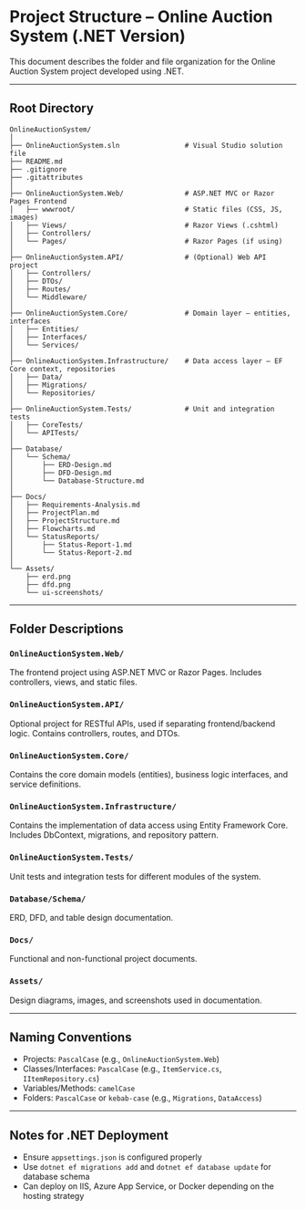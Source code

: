# Project Structure – Online Auction System (.NET Version)

This document describes the folder and file organization for the Online Auction System project developed using .NET.

---

## Root Directory

```
OnlineAuctionSystem/
│
├── OnlineAuctionSystem.sln                # Visual Studio solution file
├── README.md
├── .gitignore
├── .gitattributes
│
├── OnlineAuctionSystem.Web/               # ASP.NET MVC or Razor Pages Frontend
│   ├── wwwroot/                           # Static files (CSS, JS, images)
│   ├── Views/                             # Razor Views (.cshtml)
│   ├── Controllers/
│   └── Pages/                             # Razor Pages (if using)
│
├── OnlineAuctionSystem.API/               # (Optional) Web API project
│   ├── Controllers/
│   ├── DTOs/
│   ├── Routes/
│   └── Middleware/
│
├── OnlineAuctionSystem.Core/              # Domain layer – entities, interfaces
│   ├── Entities/
│   ├── Interfaces/
│   └── Services/
│
├── OnlineAuctionSystem.Infrastructure/    # Data access layer – EF Core context, repositories
│   ├── Data/
│   ├── Migrations/
│   └── Repositories/
│
├── OnlineAuctionSystem.Tests/             # Unit and integration tests
│   ├── CoreTests/
│   └── APITests/
│
├── Database/
│   └── Schema/
│       ├── ERD-Design.md
│       ├── DFD-Design.md
│       └── Database-Structure.md
│
├── Docs/
│   ├── Requirements-Analysis.md
│   ├── ProjectPlan.md
│   ├── ProjectStructure.md
│   ├── Flowcharts.md
│   └── StatusReports/
│       ├── Status-Report-1.md
│       └── Status-Report-2.md
│
└── Assets/
    ├── erd.png
    ├── dfd.png
    └── ui-screenshots/
```

---

## Folder Descriptions

### `OnlineAuctionSystem.Web/`
The frontend project using ASP.NET MVC or Razor Pages. Includes controllers, views, and static files.

### `OnlineAuctionSystem.API/`
Optional project for RESTful APIs, used if separating frontend/backend logic. Contains controllers, routes, and DTOs.

### `OnlineAuctionSystem.Core/`
Contains the core domain models (entities), business logic interfaces, and service definitions.

### `OnlineAuctionSystem.Infrastructure/`
Contains the implementation of data access using Entity Framework Core. Includes DbContext, migrations, and repository pattern.

### `OnlineAuctionSystem.Tests/`
Unit tests and integration tests for different modules of the system.

### `Database/Schema/`
ERD, DFD, and table design documentation.

### `Docs/`
Functional and non-functional project documents.

### `Assets/`
Design diagrams, images, and screenshots used in documentation.

---

## Naming Conventions

- Projects: `PascalCase` (e.g., `OnlineAuctionSystem.Web`)
- Classes/Interfaces: `PascalCase` (e.g., `ItemService.cs`, `IItemRepository.cs`)
- Variables/Methods: `camelCase`
- Folders: `PascalCase` or `kebab-case` (e.g., `Migrations`, `DataAccess`)

---

## Notes for .NET Deployment

- Ensure `appsettings.json` is configured properly
- Use `dotnet ef migrations add` and `dotnet ef database update` for database schema
- Can deploy on IIS, Azure App Service, or Docker depending on the hosting strategy

